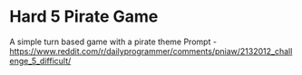 # Hard 5 Pirate Game
A simple turn based game with a pirate theme
Prompt -
https://www.reddit.com/r/dailyprogrammer/comments/pniaw/2132012_challenge_5_difficult/